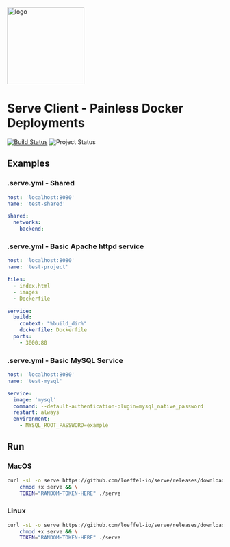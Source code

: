 <img width="180" src="https://raw.githubusercontent.com/loeffel-io/serve-server/master/serve-logo.png" alt="logo">

# Serve Client - Painless Docker Deployments

[![Build Status](https://travis-ci.com/loeffel-io/serve-server.svg?token=diwUYjrdo8kHiwiMCFuq&branch=master)](https://travis-ci.com/loeffel-io/serve-server)
![Project Status](https://www.repostatus.org/badges/latest/wip.svg)

## Examples

### .serve.yml - Shared

```yaml
host: 'localhost:8080'
name: 'test-shared'

shared:
  networks:
    backend:
```

### .serve.yml - Basic Apache httpd service

```yaml
host: 'localhost:8080'
name: 'test-project'

files:
  - index.html
  - images
  - Dockerfile

service:
  build:
    context: "%build_dir%"
    dockerfile: Dockerfile
  ports:
    - 3000:80
```

### .serve.yml - Basic MySQL Service

```yaml
host: 'localhost:8080'
name: 'test-mysql'

service:
  image: 'mysql'
  command: --default-authentication-plugin=mysql_native_password
  restart: always
  environment:
    - MYSQL_ROOT_PASSWORD=example
```

## Run

### MacOS

```bash
curl -sL -o serve https://github.com/loeffel-io/serve/releases/download/v0.1.0/serve-darwin && \
    chmod +x serve && \
    TOKEN="RANDOM-TOKEN-HERE" ./serve
```

### Linux

```bash
curl -sL -o serve https://github.com/loeffel-io/serve/releases/download/v0.1.0/serve-linux && \
    chmod +x serve && \
    TOKEN="RANDOM-TOKEN-HERE" ./serve
```